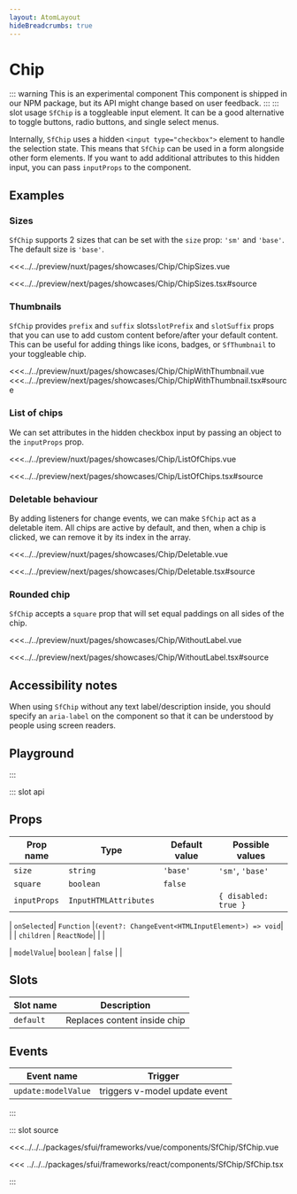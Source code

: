 ```yaml
---
layout: AtomLayout
hideBreadcrumbs: true
---
```

# Chip

::: warning This is an experimental component
This component is shipped in our NPM package, but its API might change based on user feedback.
:::
::: slot usage
`SfChip` is a toggleable input element. It can be a good alternative to toggle buttons, radio buttons, and single select menus. 

Internally, `SfChip` uses a hidden `<input type="checkbox">` element to handle the selection state. This means that `SfChip` can be used in a form alongside other form elements. If you want to add additional attributes to this hidden input, you can pass `inputProps` to the component.

## Examples

### Sizes

`SfChip` supports 2 sizes that can be set with the `size` prop: `'sm'` and `'base'`. The default size is `'base'`.

<Showcase showcase-name="Chip/ChipSizes">

<!-- vue -->
<<<../../preview/nuxt/pages/showcases/Chip/ChipSizes.vue
<!-- end vue -->
<!-- react -->
<<<../../preview/next/pages/showcases/Chip/ChipSizes.tsx#source
<!-- end react -->

</Showcase>

### Thumbnails

<!-- TODO: Add linking to thumbnail component when ready -->
`SfChip` provides <!-- vue -->`prefix` and `suffix` slots<!-- end vue --><!-- react -->`slotPrefix` and `slotSuffix` props<!-- end react --> that you can use to add custom content before/after your default content. This can be useful for adding things like icons, badges, or `SfThumbnail` to your toggleable chip.

<Showcase showcase-name="Chip/ChipWithThumbnail">
<!-- vue -->
<<<../../preview/nuxt/pages/showcases/Chip/ChipWithThumbnail.vue
<!-- end vue -->
<!-- react -->
<<<../../preview/next/pages/showcases/Chip/ChipWithThumbnail.tsx#source
<!-- end react -->
</Showcase>



### List of chips

We can set attributes in the hidden checkbox input by passing an object to the `inputProps` prop. 

<Showcase showcase-name="Chip/ListOfChips">

<!-- vue -->
<<<../../preview/nuxt/pages/showcases/Chip/ListOfChips.vue
<!-- end vue -->
<!-- react -->
<<<../../preview/next/pages/showcases/Chip/ListOfChips.tsx#source
<!-- end react -->

</Showcase>


### Deletable behaviour

By adding listeners for change events, we can make `SfChip` act as a deletable item. All chips are active by default, and then, when a chip is clicked, we can remove it by its index in the array.

<Showcase showcase-name="Chip/Deletable">

<!-- vue -->
<<<../../preview/nuxt/pages/showcases/Chip/Deletable.vue
<!-- end vue -->
<!-- react -->
<<<../../preview/next/pages/showcases/Chip/Deletable.tsx#source
<!-- end react -->

</Showcase>

### Rounded chip

`SfChip` accepts a `square` prop that will set equal paddings on all sides of the chip.

<Showcase showcase-name="Chip/WithoutLabel">

<!-- vue -->
<<<../../preview/nuxt/pages/showcases/Chip/WithoutLabel.vue
<!-- end vue -->
<!-- react -->
<<<../../preview/next/pages/showcases/Chip/WithoutLabel.tsx#source
<!-- end react -->

</Showcase>

## Accessibility notes

When using `SfChip` without any text label/description inside, you should specify an `aria-label` on the component so that it can be understood by people using screen readers. 

## Playground

<Generate style="height: 380px" />
:::

::: slot api

## Props

| Prop name | Type      | Default value | Possible values   |
|-----------|-----------|---------------|-------------------|
| `size`      | `string`  | `'base'`        | `'sm'`, `'base'`      |
| `square`    | `boolean` | `false`       |                   |
| `inputProps`  | `InputHTMLAttributes`   |        |  `{ disabled: true }`                 |
<!-- react -->
| `onSelected`| `Function` |`(event?: ChangeEvent<HTMLInputElement>) => void`|                         |
| `children`  | `ReactNode`|              |                   |
<!-- end react -->
<!-- vue -->
| `modelValue`| `boolean`  |  `false`     |                   |


## Slots 

| Slot name | Description                  |
| --------- | ---------------------------- |
| `default`   | Replaces content inside chip |

## Events

| Event name        | Trigger                       |
| ----------------- | ----------------------------- |
| `update:modelValue` | triggers v-model update event |

<!-- end vue -->
:::

::: slot source
<SourceCode>
<!-- vue -->
<<<../../../packages/sfui/frameworks/vue/components/SfChip/SfChip.vue
<!-- end vue -->
<!-- react -->
<<< ../../../packages/sfui/frameworks/react/components/SfChip/SfChip.tsx
<!-- end react -->
</SourceCode>
:::